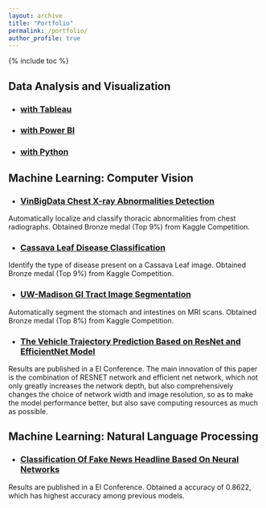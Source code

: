 ```yaml
---
layout: archive
title: "Portfolio"
permalink: /portfolio/
author_profile: true
---
```

<style> ul { margin-bottom: 0; } </style>

{% include toc %}
## Data Analysis and Visualization
- ### [with Tableau](https://public.tableau.com/app/profile/ruyi8631)
- ### [with Power BI](https://github.com/ruyiq/powere-bi-portfolio.git)
- ### [with Python]()

## Machine Learning: Computer Vision 
- ### [VinBigData Chest X-ray Abnormalities Detection](https://github.com/ruyiq/VinBigData-Chest-X-ray-Abnormalities-Detection)
Automatically localize and classify thoracic abnormalities from chest radiographs. Obtained Bronze medal (Top 9%) from Kaggle Competition.

- ### [Cassava Leaf Disease Classification](https://github.com/ruyiq/Cassava-Leaf-Disease-Classification)
Identify the type of disease present on a Cassava Leaf image. Obtained Bronze medal (Top 9%) from Kaggle Competition.

- ### [UW-Madison GI Tract Image Segmentation](https://github.com/ruyiq/UW-Madison-GI-Tract-Image-Segmentation.git)
Automatically segment the stomach and intestines on MRI scans. Obtained Bronze medal (Top 8%) from Kaggle Competition.

- ### [The Vehicle Trajectory Prediction Based on ResNet and EfficientNet Model](https://github.com/ruyiq/The-Vehicle-Trajectory-Prediction-Based-on-ResNet-and-EfficientNet-Model#the-vehicle-trajectory-prediction-based-on-resnet-and-efficientnet-model)
Results are published in a EI Conference. The main innovation of this paper is the combination of RESNET network and efficient net network, which not only greatly increases the network depth, but also comprehensively changes the choice of network width and image resolution, so as to make the model performance better, but also save computing resources as much as possible.

## Machine Learning: Natural Language Processing
- ### [Classification Of Fake News Headline Based On Neural Networks](https://github.com/ruyiq/Classification-Of-Fake-News-Headline-Based-On-Neural-Networks)
Results are published in a EI Conference. Obtained a accuracy of 0.8622, which has highest accuracy among previous models.

